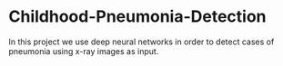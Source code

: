 # Childhood-Pneumonia-Detection

In this project we use deep neural networks in order to detect cases of pneumonia using x-ray images as input.
